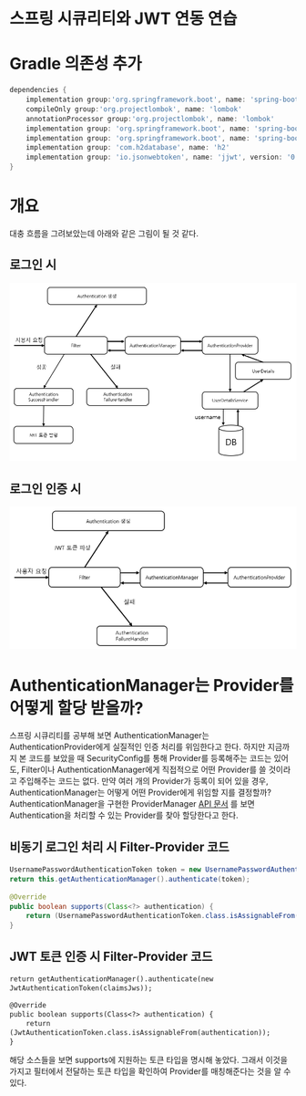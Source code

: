 # 스프링 시큐리티와 JWT 연동 연습

# Gradle 의존성 추가
```gradle
dependencies {
    implementation group:'org.springframework.boot', name: 'spring-boot-starter-web'
    compileOnly group:'org.projectlombok', name: 'lombok'
    annotationProcessor group:'org.projectlombok', name: 'lombok'
    implementation group: 'org.springframework.boot', name: 'spring-boot-starter-security'
    implementation group: 'org.springframework.boot', name: 'spring-boot-starter-data-jpa'
    implementation group: 'com.h2database', name: 'h2'
    implementation group: 'io.jsonwebtoken', name: 'jjwt', version: '0.6.0'
}
```
# 개요
대충 흐름을 그려보았는데 아래와 같은 그림이 될 것 같다.

## 로그인 시
![](jwt-security-login.png)

## 로그인 인증 시
![](jwt-security-valid.png)

# AuthenticationManager는 Provider를 어떻게 할당 받을까?
스프링 시큐리티를 공부해 보면 AuthenticationManager는 AuthenticationProvider에게 실질적인 인증 처리를 위임한다고 한다.
하지만 지금까지 본 코드를 보았을 때 SecurityConfig를 통해 Provider를 등록해주는 코드는 있어도, Filter이나 AuthenticationManager에게 직접적으로 어떤 Provider를 쓸 것이라고 주입해주는 코드는 없다. 
만약 여러 개의 Provider가 등록이 되어 있을 경우, AuthenticationManager는 어떻게 어떤 Provider에게 위임할 지를 결정할까?
AuthenticationManager을 구현한 ProviderManager [API 문서](https://docs.spring.io/spring-security/site/docs/4.2.15.RELEASE/apidocs/org/springframework/security/authentication/ProviderManager.html#authenticate-org.springframework.security.core.Authentication-) 를 보면 Authentication을 처리할 수 있는 Provider를 찾아 할당한다고 한다.
## 비동기 로그인 처리 시 Filter-Provider 코드
```java
UsernamePasswordAuthenticationToken token = new UsernamePasswordAuthenticationToken(loginRequest.getUsername(), loginRequest.getPassword());
return this.getAuthenticationManager().authenticate(token);
```
```java
@Override
public boolean supports(Class<?> authentication) {
    return (UsernamePasswordAuthenticationToken.class.isAssignableFrom(authentication));
}
```
## JWT 토큰 인증 시 Filter-Provider 코드
```
return getAuthenticationManager().authenticate(new JwtAuthenticationToken(claimsJws));
```
```
@Override
public boolean supports(Class<?> authentication) {
    return (JwtAuthenticationToken.class.isAssignableFrom(authentication));
}
```
해당 소스들을 보면 supports에 지원하는 토큰 타입을 명시해 놓았다. 그래서 이것을 가지고 필터에서 전달하는 토큰 타입을 확인하여 Provider를 매칭해준다는 것을 알 수 있다.